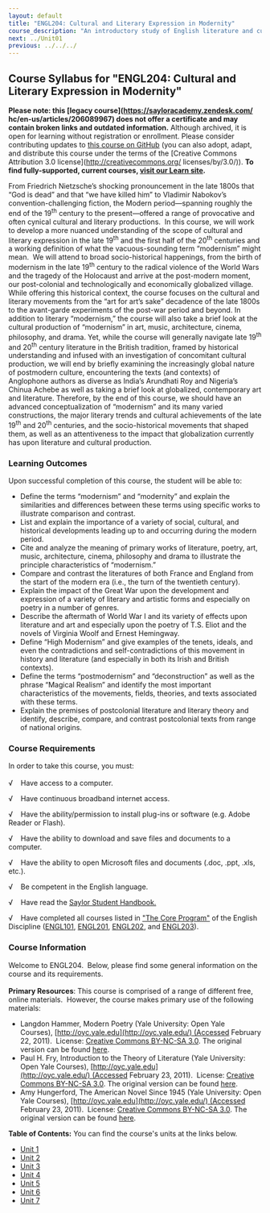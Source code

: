 ```yaml
---
layout: default
title: "ENGL204: Cultural and Literary Expression in Modernity"
course_description: "An introductory study of English literature and culture from the late 19th century through the 20th century. Topics include modernism, postmodernism, and post-colonialism."
next: ../Unit01
previous: ../../../
---
```

Course Syllabus for "ENGL204: Cultural and Literary Expression in Modernity"
----------------------------------------------------------------------------

**Please note: this [legacy course](https://sayloracademy.zendesk.com/
hc/en-us/articles/206089967) does not offer a certificate and may contain 
broken links and outdated information.** Although archived, it is open 
for learning without registration or enrollment. Please consider contributing 
updates to [this course on GitHub](https://github.com/saylordotorg/course_engl204) 
(you can also adopt, adapt, and distribute this course under the terms of 
the [Creative Commons Attribution 3.0 license](http://creativecommons.org/
licenses/by/3.0/)). **To find fully-supported, current courses, [visit our 
Learn site](https://learn.saylor.org).**

From Friedrich Nietzsche’s shocking pronouncement in the late 1800s that
“God is dead” and that “we have killed him” to Vladimir Nabokov’s
convention-challenging fiction, the Modern period—spanning roughly the
end of the 19<sup>th</sup> century to the present—offered a range of
provocative and often cynical cultural and literary productions.  In
this course, we will work to develop a more nuanced understanding of the
scope of cultural and literary expression in the late 19<sup>th</sup>
and the first half of the 20<sup>th</sup> centuries and a working
definition of what the vacuous-sounding term “modernism” might mean.  We
will attend to broad socio-historical happenings, from the birth of
modernism in the late 19<sup>th</sup> century to the radical violence of
the World Wars and the tragedy of the Holocaust and arrive at the
post-modern moment, our post-colonial and technologically and
economically globalized village.  While offering this historical
context, the course focuses on the cultural and literary movements from
the “art for art’s sake” decadence of the late 1800s to the avant-garde
experiments of the post-war period and beyond. In addition to literary
“modernism,” the course will also take a brief look at the cultural
production of “modernism” in art, music, architecture, cinema,
philosophy, and drama. Yet, while the course will generally navigate
late 19<sup>th</sup> and 20<sup>th</sup> century literature in the
British tradition, framed by historical understanding and infused with
an investigation of concomitant cultural production, we will end by
briefly examining the increasingly global nature of postmodern culture,
encountering the texts (and contexts) of Anglophone authors as diverse
as India’s Arundhati Roy and Nigeria’s Chinua Achebe as well as taking a
brief look at globalized, contemporary art and literature. Therefore, by
the end of this course, we should have an advanced conceptualization of
“modernism” and its many varied constructions, the major literary trends
and cultural achievements of the late 19<sup>th</sup> and
20<sup>th</sup> centuries, and the socio-historical movements that
shaped them, as well as an attentiveness to the impact that
globalization currently has upon literature and cultural production.

### Learning Outcomes

Upon successful completion of this course, the student will be able
to:  

-   Define the terms “modernism” and “modernity” and explain the
    similarities and differences between these terms using specific
    works to illustrate comparison and contrast.
-   List and explain the importance of a variety of social, cultural,
    and historical developments leading up to and occurring during the
    modern period.
-   Cite and analyze the meaning of primary works of literature, poetry,
    art, music, architecture, cinema, philosophy and drama to illustrate
    the principle characteristics of “modernism.”
-   Compare and contrast the literatures of both France and England from
    the start of the modern era (i.e., the turn of the twentieth
    century).
-   Explain the impact of the Great War upon the development and
    expression of a variety of literary and artistic forms and
    especially on poetry in a number of genres.
-   Describe the aftermath of World War I and its variety of effects
    upon literature and art and especially upon the poetry of T.S. Eliot
    and the novels of Virginia Woolf and Ernest Hemingway.
-   Define “High Modernism” and give examples of the tenets, ideals, and
    even the contradictions and self-contradictions of this movement in
    history and literature (and especially in both its Irish and British
    contexts).
-   Define the terms “postmodernism” and “deconstruction” as well as the
    phrase “Magical Realism” and identify the most important
    characteristics of the movements, fields, theories, and texts
    associated with these terms.
-   Explain the premises of postcolonial literature and literary theory
    and identify, describe, compare, and contrast postcolonial texts
    from range of national origins.

### Course Requirements

In order to take this course, you must:  
    
 √    Have access to a computer.  
  
 √    Have continuous broadband internet access.  
  
 √    Have the ability/permission to install plug-ins or software (e.g.
Adobe Reader or Flash).  
  
 √    Have the ability to download and save files and documents to a
computer.  
  
 √    Have the ability to open Microsoft files and documents (.doc,
.ppt, .xls, etc.).  
  
 √    Be competent in the English language.  
  
 √    Have read the [Saylor Student
Handbook.](http://www.saylor.org/site/wp-content/uploads/2012/05/Saylor-StudentHandbook.pdf)  
  
 √    Have completed all courses listed in ["The Core
Program"](../../majors/english/) of the English Discipline
([ENGL101](../../courses/engl101/), [ENGL201](../../courses/engl201/),
[ENGL202](../../courses/engl202/), and
[ENGL203](../../courses/engl203/)).

### Course Information

Welcome to ENGL204.  Below, please find some general information on the
course and its requirements.  
     
 **Primary Resources**: This course is comprised of a range of different
free, online materials.  However, the course makes primary use of the
following materials:

-   Langdon Hammer, Modern Poetry (Yale University: Open Yale
    Courses), [http://oyc.yale.edu](http://oyc.yale.edu/) (Accessed
    February 22, 2011).  License: [Creative Commons BY-NC-SA
    3.0](http://creativecommons.org/licenses/by-nc-sa/3.0/us/). The
    original version can be
    found [here](http://oyc.yale.edu/english/engl-310#overview).
-   Paul H. Fry, Introduction to the Theory of Literature (Yale
    University: Open Yale
    Courses), [http://oyc.yale.edu](http://oyc.yale.edu/) (Accessed
    February 23, 2011).  License: [Creative Commons BY-NC-SA
    3.0](http://creativecommons.org/licenses/by-nc-sa/3.0/us/). The
    original version can be
    found [here](http://oyc.yale.edu/english/engl-300#overview).
-   Amy Hungerford, The American Novel Since 1945 (Yale University: Open
    Yale Courses), [http://oyc.yale.edu](http://oyc.yale.edu/) (Accessed
    February 23, 2011).  License: [Creative Commons BY-NC-SA
    3.0](http://creativecommons.org/licenses/by-nc-sa/3.0/us/). The
    original version can be found
    [here](http://oyc.yale.edu/english/engl-291).

**Table of Contents:** You can find the course's units at the links below.

- [Unit 1](https://legacy.saylor.org/engl204/Unit01/)
- [Unit 2](https://legacy.saylor.org/engl204/Unit02/)
- [Unit 3](https://legacy.saylor.org/engl204/Unit03/)
- [Unit 4](https://legacy.saylor.org/engl204/Unit04/)
- [Unit 5](https://legacy.saylor.org/engl204/Unit05/)
- [Unit 6](https://legacy.saylor.org/engl204/Unit06/)
- [Unit 7](https://legacy.saylor.org/engl204/Unit07/)
